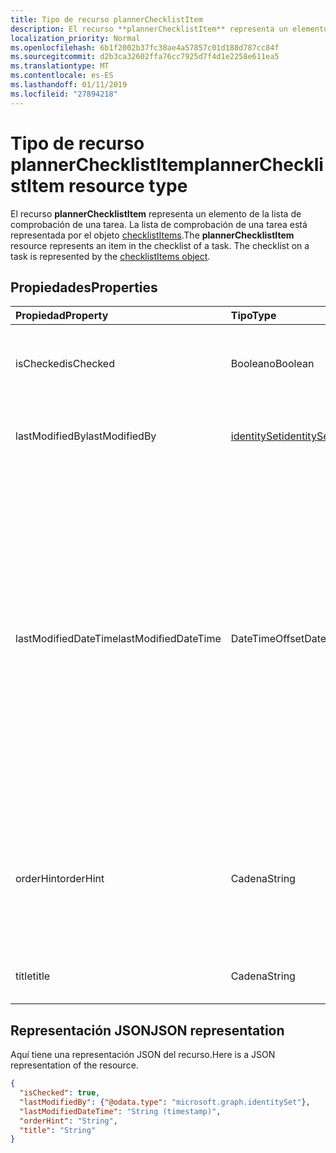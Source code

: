 ```yaml
---
title: Tipo de recurso plannerChecklistItem
description: El recurso **plannerChecklistItem** representa un elemento de la lista de comprobación de una tarea. La lista de comprobación en una tarea está representado por el objeto de comprobación.
localization_priority: Normal
ms.openlocfilehash: 6b1f2002b37fc38ae4a57857c01d188d787cc84f
ms.sourcegitcommit: d2b3ca32602ffa76cc7925d7f4d1e2258e611ea5
ms.translationtype: MT
ms.contentlocale: es-ES
ms.lasthandoff: 01/11/2019
ms.locfileid: "27894218"
---
```

# <a name="plannerchecklistitem-resource-type"></a><span data-ttu-id="52b9a-104">Tipo de recurso plannerChecklistItem</span><span class="sxs-lookup"><span data-stu-id="52b9a-104">plannerChecklistItem resource type</span></span>


<span data-ttu-id="52b9a-p102">El recurso **plannerChecklistItem** representa un elemento de la lista de comprobación de una tarea. La lista de comprobación de una tarea está representada por el objeto [checklistItems](plannerchecklistitems.md).</span><span class="sxs-lookup"><span data-stu-id="52b9a-p102">The **plannerChecklistItem** resource represents an item in the checklist of a task. The checklist on a task is represented by the [checklistItems object](plannerchecklistitems.md).</span></span>


## <a name="properties"></a><span data-ttu-id="52b9a-107">Propiedades</span><span class="sxs-lookup"><span data-stu-id="52b9a-107">Properties</span></span>
| <span data-ttu-id="52b9a-108">Propiedad</span><span class="sxs-lookup"><span data-stu-id="52b9a-108">Property</span></span>     | <span data-ttu-id="52b9a-109">Tipo</span><span class="sxs-lookup"><span data-stu-id="52b9a-109">Type</span></span>   |<span data-ttu-id="52b9a-110">Descripción</span><span class="sxs-lookup"><span data-stu-id="52b9a-110">Description</span></span>|
|:---------------|:--------|:----------|
|<span data-ttu-id="52b9a-111">isChecked</span><span class="sxs-lookup"><span data-stu-id="52b9a-111">isChecked</span></span>|<span data-ttu-id="52b9a-112">Booleano</span><span class="sxs-lookup"><span data-stu-id="52b9a-112">Boolean</span></span>|<span data-ttu-id="52b9a-113">El valor es `true` si el elemento está activado o `false` si no lo está.</span><span class="sxs-lookup"><span data-stu-id="52b9a-113">Value is `true` if the item is checked and `false` otherwise.</span></span>|
|<span data-ttu-id="52b9a-114">lastModifiedBy</span><span class="sxs-lookup"><span data-stu-id="52b9a-114">lastModifiedBy</span></span>|[<span data-ttu-id="52b9a-115">identitySet</span><span class="sxs-lookup"><span data-stu-id="52b9a-115">identitySet</span></span>](identityset.md)| <span data-ttu-id="52b9a-p103">Solo lectura. Id. del usuario que lo modificó por última vez.</span><span class="sxs-lookup"><span data-stu-id="52b9a-p103">Read-only. User ID by which this is last modified.</span></span>|
|<span data-ttu-id="52b9a-118">lastModifiedDateTime</span><span class="sxs-lookup"><span data-stu-id="52b9a-118">lastModifiedDateTime</span></span>|<span data-ttu-id="52b9a-119">DateTimeOffset</span><span class="sxs-lookup"><span data-stu-id="52b9a-119">DateTimeOffset</span></span>|<span data-ttu-id="52b9a-p104">Solo lectura. Fecha y hora en que se modificó por última vez. El tipo de marca de tiempo representa la información de fecha y hora con el formato ISO 8601 y siempre pertenece a la zona horaria UTC. Por ejemplo, la medianoche en la zona horaria UTC del 1 de enero de 2014 sería así: `'2014-01-01T00:00:00Z'`</span><span class="sxs-lookup"><span data-stu-id="52b9a-p104">Read-only. Date and time at which this is last modified. The Timestamp type represents date and time information using ISO 8601 format and is always in UTC time. For example, midnight UTC on Jan 1, 2014 would look like this: `'2014-01-01T00:00:00Z'`</span></span>|
|<span data-ttu-id="52b9a-124">orderHint</span><span class="sxs-lookup"><span data-stu-id="52b9a-124">orderHint</span></span>|<span data-ttu-id="52b9a-125">Cadena</span><span class="sxs-lookup"><span data-stu-id="52b9a-125">String</span></span>|<span data-ttu-id="52b9a-p105">Se usa para establecer el orden relativo de los elementos de la lista de comprobación. El formato se define tal como se describe [aquí](planner-order-hint-format.md).</span><span class="sxs-lookup"><span data-stu-id="52b9a-p105">Used to set the relative order of items in the checklist. The format is defined as outlined [here](planner-order-hint-format.md).</span></span>|
|<span data-ttu-id="52b9a-128">title</span><span class="sxs-lookup"><span data-stu-id="52b9a-128">title</span></span>|<span data-ttu-id="52b9a-129">Cadena</span><span class="sxs-lookup"><span data-stu-id="52b9a-129">String</span></span>|<span data-ttu-id="52b9a-130">Título del elemento de la lista de comprobación</span><span class="sxs-lookup"><span data-stu-id="52b9a-130">Title of the checklist item</span></span>|

## <a name="json-representation"></a><span data-ttu-id="52b9a-131">Representación JSON</span><span class="sxs-lookup"><span data-stu-id="52b9a-131">JSON representation</span></span>
<span data-ttu-id="52b9a-132">Aquí tiene una representación JSON del recurso.</span><span class="sxs-lookup"><span data-stu-id="52b9a-132">Here is a JSON representation of the resource.</span></span>

<!-- {
  "blockType": "resource",
  "optionalProperties": [

  ],
  "@odata.type": "microsoft.graph.plannerChecklistItem"
}-->

```json
{
  "isChecked": true,
  "lastModifiedBy": {"@odata.type": "microsoft.graph.identitySet"},
  "lastModifiedDateTime": "String (timestamp)",
  "orderHint": "String",
  "title": "String"
}

```

<!-- uuid: 8fcb5dbc-d5aa-4681-8e31-b001d5168d79
2015-10-25 14:57:30 UTC -->
<!-- {
  "type": "#page.annotation",
  "description": "plannerChecklistItem resource",
  "keywords": "",
  "section": "documentation",
  "tocPath": ""
}-->
